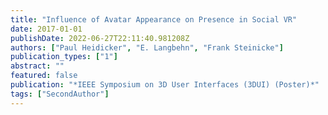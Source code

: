 ```yaml
---
title: "Influence of Avatar Appearance on Presence in Social VR"
date: 2017-01-01
publishDate: 2022-06-27T22:11:40.981208Z
authors: ["Paul Heidicker", "E. Langbehn", "Frank Steinicke"]
publication_types: ["1"]
abstract: ""
featured: false
publication: "*IEEE Symposium on 3D User Interfaces (3DUI) (Poster)*"
tags: ["SecondAuthor"]
---
```


